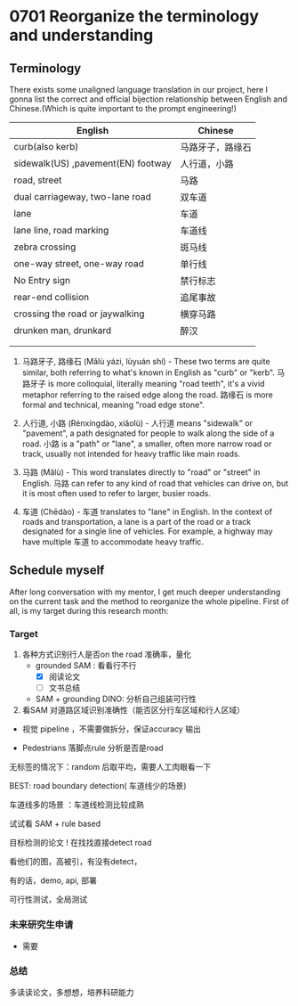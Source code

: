 # 0701 Reorganize the terminology and understanding

## Terminology

There exists some unaligned language translation in our project, here I gonna list the correct and official bijection relationship between English and Chinese.(Which is quite important to the prompt engineering!)

| English                            | Chinese          |
| ---------------------------------- | ---------------- |
| curb(also kerb)                    | 马路牙子，路缘石 |
| sidewalk(US) ,pavement(EN) footway | 人行道，小路     |
| road, street                       | 马路             |
| dual carriageway, two-lane road    | 双车道           |
| lane                               | 车道             |
| lane line, road marking            | 车道线           |
| zebra crossing                     | 斑马线           |
| one-way street, one-way road       | 单行线           |
| No Entry sign                      | 禁行标志         |
| rear-end collision                 | 追尾事故         |
| crossing the road or jaywalking    | 横穿马路         |
| drunken man, drunkard              | 醉汉             |
|                                    |                  |
|                                    |                  |



1. 马路牙子, 路缘石 (Mǎlù yázi, lùyuán shí) - These two terms are quite similar, both referring to what's known in English as "curb" or "kerb". 马路牙子 is more colloquial, literally meaning "road teeth", it's a vivid metaphor referring to the raised edge along the road. 路缘石 is more formal and technical, meaning "road edge stone".

2. 人行道, 小路 (Rénxíngdào, xiǎolù) - 人行道 means "sidewalk" or "pavement", a path designated for people to walk along the side of a road. 小路 is a "path" or "lane", a smaller, often more narrow road or track, usually not intended for heavy traffic like main roads.

3. 马路 (Mǎlù) - This word translates directly to "road" or "street" in English. 马路 can refer to any kind of road that vehicles can drive on, but it is most often used to refer to larger, busier roads.

4. 车道 (Chēdào) - 车道 translates to "lane" in English. In the context of roads and transportation, a lane is a part of the road or a track designated for a single line of vehicles. For example, a highway may have multiple 车道 to accommodate heavy traffic.



## Schedule myself

After long conversation with my mentor, I get much deeper understanding on the current task and the method to reorganize the whole pipeline. First of all, is my target during this research month:

### Target

1. 各种方式识别行人是否on the road 准确率，量化
   - grounded SAM : 看看行不行
     - [x] 阅读论文 
     - [ ] 文书总结
   - SAM + grounding DINO: 分析自己组装可行性
2. 看SAM 对道路区域识别准确性（能否区分行车区域和行人区域）

- 视觉 pipeline ，不需要做拆分，保证accuracy 输出

- Pedestrians 落脚点rule 分析是否是road



无标签的情况下：random 后取平均，需要人工肉眼看一下



BEST: road boundary detection( 车道线少的场景)

车道线多的场景 ：车道线检测比较成熟

试试看 SAM + rule based 

目标检测的论文 ! 在找找直接detect road

看他们的图，高被引，有没有detect，

有的话，demo, api, 部署

可行性测试，全局测试



### 未来研究生申请

- 需要





### 总结

多读读论文，多想想，培养科研能力